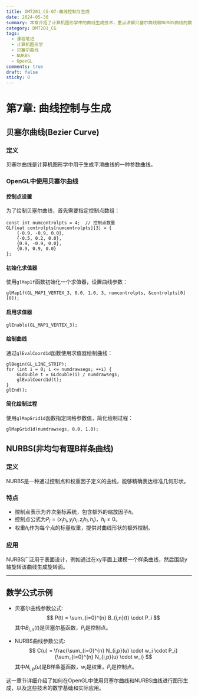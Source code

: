 ```yaml
---
title: DMT201_CG-07-曲线控制与生成
date: 2024-05-30
summary: 本章介绍了计算机图形学中的曲线生成技术，重点讲解贝塞尔曲线和NURBS曲线的数学原理、控制点设置以及在OpenGL中的具体实现方法。
category: DMT201_CG
tags:
  - 课程笔记
  - 计算机图形学
  - 贝塞尔曲线
  - NURBS
  - OpenGL
comments: true
draft: false
sticky: 0
---
```

# 第7章: 曲线控制与生成

## 贝塞尔曲线(Bezier Curve)

### 定义
贝塞尔曲线是计算机图形学中用于生成平滑曲线的一种参数曲线。

### OpenGL中使用贝塞尔曲线
#### 控制点设置
为了绘制贝塞尔曲线，首先需要指定控制点数组：
```plaintext
const int numcontrolpts = 4;  // 控制点数量
GLfloat controlpts[numcontrolpts][3] = {
    {-0.9, -0.9, 0.0},
    {-0.5, 0.2, 0.0},
    {0.9, -0.9, 0.0},
    {0.9, 0.9, 0.0}
};
```
#### 初始化求值器
使用`glMap1f`函数初始化一个求值器，设置曲线参数：
```plaintext
glMap1f(GL_MAP1_VERTEX_3, 0.0, 1.0, 3, numcontrolpts, &controlpts[0][0]);
```
#### 启用求值器
```plaintext
glEnable(GL_MAP1_VERTEX_3);
```
#### 绘制曲线
通过`glEvalCoord1d`函数使用求值器绘制曲线：
```plaintext
glBegin(GL_LINE_STRIP);
for (int i = 0; i <= numdrawsegs; ++i) {
    GLdouble t = GLdouble(i) / numdrawsegs;
    glEvalCoord1d(t);
}
glEnd();
```
#### 简化绘制过程
使用`glMapGrid1d`函数指定网格参数值，简化绘制过程：
```plaintext
glMapGrid1d(numdrawsegs, 0.0, 1.0);
```

## NURBS(非均匀有理B样条曲线)

### 定义
NURBS是一种通过控制点和权重因子定义的曲线，能够精确表达标准几何形状。

### 特点
- 控制点表示为齐次坐标系统，包含额外的缩放因子$h$。
- 控制点公式为$P_i = (x_i h_i, y_i h_i, z_i h_i, h_i)$，$h_i \neq 0$。
- 权重$h_i$作为每个点的标量权重，提供对曲线形状的额外控制。

### 应用
NURBS广泛用于表面设计，例如通过在xy平面上建模一个样条曲线，然后围绕y轴旋转该曲线生成旋转面。

---

## 数学公式示例
- 贝塞尔曲线参数公式:
  $$ P(t) = \sum_{i=0}^{n} B_{i,n}(t) \cdot P_i $$
  其中$B_{i,n}(t)$是贝塞尔基函数，$P_i$是控制点。

- NURBS曲线参数公式:
  $$ C(u) = \frac{\sum_{i=0}^{n} N_{i,p}(u) \cdot w_i \cdot P_i}{\sum_{i=0}^{n} N_{i,p}(u) \cdot w_i} $$
  其中$N_{i,p}(u)$是B样条基函数，$w_i$是权重，$P_i$是控制点。

这一章节详细介绍了如何在OpenGL中使用贝塞尔曲线和NURBS曲线进行图形生成，以及这些技术的数学基础和实际应用。